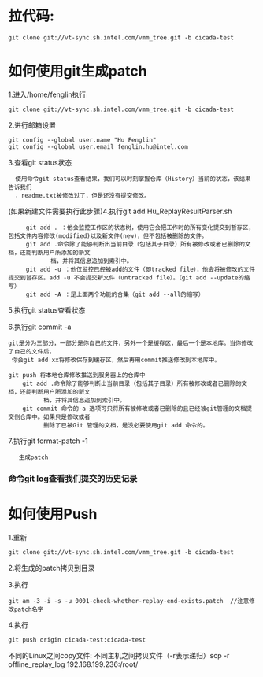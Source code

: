 # 拉代码:

	git clone git://vt-sync.sh.intel.com/vmm_tree.git -b cicada-test



# 如何使用git生成patch


1.进入/home/fenglin执行

	git clone git://vt-sync.sh.intel.com/vmm_tree.git -b cicada-test 

2.进行邮箱设置 

	git config --global user.name "Hu Fenglin"
	git config --global user.email fenglin.hu@intel.com

3.查看git status状态

      使用命令git status查看结果，我们可以时刻掌握仓库（History）当前的状态，该结果告诉我们
      ，readme.txt被修改过了，但是还没有提交修改。

(如果新建文件需要执行此步骤)4.执行git add Hu_ReplayResultParser.sh

	     git add . ：他会监控工作区的状态树，使用它会把工作时的所有变化提交到暂存区，包括文件内容修改(modified)以及新文件(new)，但不包括被删除的文件。
	     git add .命令除了能够判断出当前目录（包括其子目录）所有被修改或者已删除的文档，还能判断用户所添加的新文
                档，并将其信息追加到索引中。
	     git add -u ：他仅监控已经被add的文件（即tracked file），他会将被修改的文件提交到暂存区。add -u 不会提交新文件（untracked file）。（git add --update的缩写）
	     git add -A ：是上面两个功能的合集（git add --all的缩写）

5.执行git status查看状态

6.执行git commit -a 

    git是分为三部分，一部分是你自己的文件，另外一个是缓存区，最后一个是本地库。当你修改了自己的文件后，
     你会git add xx将修改保存到缓存区，然后再用commit推送修改到本地库中。

    git push 将本地仓库修改推送到服务器上的仓库中
    	git add .命令除了能够判断出当前目录（包括其子目录）所有被修改或者已删除的文档，还能判断用户所添加的新文
              档，并将其信息追加到索引中。       
		git commit 命令的-a 选项可只将所有被修改或者已删除的且已经被git管理的文档提交倒仓库中。如果只是修改或者
              删除了已被Git 管理的文档，是没必要使用git add 命令的。


7.执行git format-patch -1

       生成patch






### 命令git log查看我们提交的历史记录


# 如何使用Push

1.重新

	git clone git://vt-sync.sh.intel.com/vmm_tree.git -b cicada-test

2.将生成的patch拷贝到目录

3.执行

	git am -3 -i -s -u 0001-check-whether-replay-end-exists.patch  //注意修改patch名字

4.执行

	git push origin cicada-test:cicada-test

    


不同的Linux之间copy文件:
不同主机之间拷贝文件（-r表示递归）scp -r offline_replay_log 192.168.199.236:/root/

